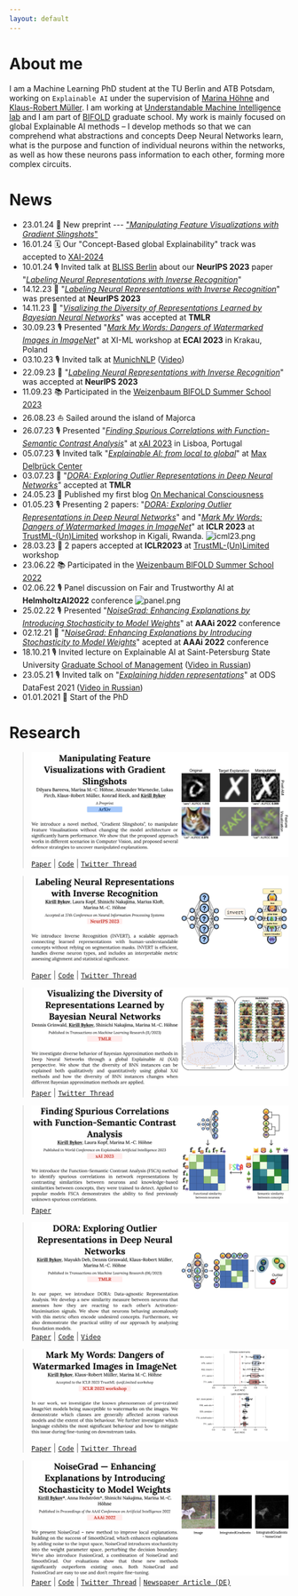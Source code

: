 ```yaml
---
layout: default
---
```


# About me

I am a Machine Learning PhD student at the TU Berlin and ATB Potsdam, working on <code>Explainable AI</code> under the supervision of <a href="https://scholar.google.de/citations?user=YwdAiikAAAAJ&hl=en">Marina Höhne</a> and <a href="https://scholar.google.com/citations?user=jplQac8AAAAJ&hl=en">Klaus-Robert Müller</a>. I am working at <a href="https://x.com/umi_lab_ai">Understandable Machine Intelligence lab</a> and I am part of <a href="https://www.bifold.berlin">BIFOLD</a> graduate school. My work is mainly focused on global Explainable AI methods – I develop methods so that we can comprehend what abstractions and concepts Deep Neural Networks learn, what is the purpose and function of individual neurons within the networks, as well as how these neurons pass information to each other, forming more complex circuits.

# News
*   23.01.24 📄 New preprint --- ["<ins>*Manipulating Feature Visualizations with Gradient Slingshots*</ins>"](https://arxiv.org/abs/2401.06122)
*   16.01.24 🗓️ Our "Concept-Based global Explainability" track was accepted to [XAI-2024](https://xaiworldconference.com/2024/)
*   10.01.24 🎙️ Invited talk at [BLISS Berlin](https://www.linkedin.com/company/bliss-berlin/?originalSubdomain=de) about our **NeurIPS 2023** paper "<ins>*Labeling Neural Representations with Inverse Recognition*</ins>"
*   14.12.23 📄 "<ins>*Labeling Neural Representations with Inverse Recognition*</ins>" was presented at **NeurIPS 2023**
*   14.11.23 📄 "<ins>*Visalizing the Diversity of Representations Learned by Bayesian Neural Networks*</ins>" was accepted at **TMLR**
*   30.09.23 🎙️ Presented "<ins>*Mark My Words: Dangers of Watermarked Images in ImageNet*</ins>" at XI-ML workshop at **ECAI 2023** in Krakau, Poland
*   03.10.23 🎙️ Invited talk at [MunichNLP](https://munich-nlp.github.io) ([Video](https://youtu.be/EXNsx5k-hI4))
*   22.09.23 📄 "<ins>*Labeling Neural Representations with Inverse Recognition*</ins>" was accepted at **NeurIPS 2023**
*   11.09.23 📚 Participated in the [Weizenbaum BIFOLD Summer School 2023](https://www.bifold.berlin/education/summerschool)
*   26.08.23 ⛵️ Sailed around the island of Majorca
*   26.07.23 🎙️ Presented "<ins>*Finding Spurious Correlations with Function-Semantic Contrast Analysis*</ins>" at [xAI 2023](https://xaiworldconference.com/2023/) in Lisboa, Portugal
*   05.07.23 🎙️ Invited talk "<ins>*Explainable AI: from local to global*</ins>" at [Max Delbrück Center](https://www.mdc-berlin.de/en)
*   03.07.23 📄 "<ins>*DORA: Exploring Outlier Representations in Deep Neural Networks*</ins>" accepted at **TMLR**
*   24.05.23 📝 Published my first blog [On Mechanical Consciousness](https://www.prometheanirreverence.com/on-mechanical-consciousness-us-and-them/)
*   01.05.23 🎙️ Presenting 2 papers: "<ins>*DORA: Exploring Outlier Representations in Deep Neural Networks*</ins>" and "<ins>*Mark My Words: Dangers of Watermarked Images in ImageNet*</ins>" at **ICLR 2023** at [TrustML-(Un)Limited](https://sites.google.com/view/trustml-unlimited/home?pli=1) workshop in Kigali, Rwanda.
![icml23.png](https://www.prometheanirreverence.com/content/images/2023/12/icml23.png)
*   28.03.23 📄 2 papers accepted at **ICLR2023** at [TrustML-(Un)Limited](https://sites.google.com/view/trustml-unlimited/home?pli=1) workshop
*   23.06.22 📚 Participated in the [Weizenbaum BIFOLD Summer School 2022](https://www.bifold.berlin/education/graduate-school/bifold-summer-school-2022)
*   02.06.22 🎙️ Panel discussion on Fair and Trustworthy AI at **HelmholtzAI2022** conference
![panel.png](https://www.prometheanirreverence.com/content/images/2023/12/panel.png)
*   25.02.22 🎙️ Presented "<ins>*NoiseGrad: Enhancing Explanations by Introducing Stochasticity to Model Weights*</ins>" at **AAAi 2022** conference
*   02.12.21 📄 "<ins>*NoiseGrad: Enhancing Explanations by Introducing Stochasticity to Model Weights*</ins>" acepted at **AAAi 2022** conference
*   18.10.21 🎙️ Invited lecture on Explainable AI at Saint-Petersburg State University [Graduate School of Management](https://gsom.spbu.ru/en/) ([Video in Russian](https://youtu.be/Mi4PZgzcbUE))
*   23.05.21 🎙️ Invited talk on "<ins>*Explaining hidden representations*</ins>" at ODS DataFest 2021 ([Video in Russian](https://youtu.be/ounFVE-kxGs?si=BkpPBDRjy3UrXukE))
*   01.01.2021 🐣 Start of the PhD

# Research
> ![manipulating-publish.svg](https://raw.githubusercontent.com/lapalap/lapalap.github.io/d86290d0d09812b1850ae6623b970e7de7f23877/_data/papers/manipulating-publish.svg)
 [`Paper`](https://arxiv.org/abs/2401.06122) | [`Code`](https://github.com/dilyabareeva/grad-slingshot) | [`Twitter Thread`](https://x.com/di_lya/status/1749553403313672451?s=46&t=_l2dvmNwfXVT_BhNkrvo2w)

> ![invert-publish.svg](https://raw.githubusercontent.com/lapalap/lapalap.github.io/1c9db871eca0effe2bce774553d4629519dd2379/_data/papers/invert-publish.svg)
 [`Paper`](https://arxiv.org/abs/2311.13594) | [`Code`](https://github.com/lapalap/invert) | [`Twitter Thread`](https://twitter.com/kirill_bykov/status/1729870541908213974?s=61&t=ZALQDltsjZ8dQ6Bq68-aMw)

> ![diversity-publish.svg](https://raw.githubusercontent.com/lapalap/lapalap.github.io/1c9db871eca0effe2bce774553d4629519dd2379/_data/papers/diversity-publish.svg)
 [`Paper`](https://arxiv.org/abs/2201.10859) | [`Twitter Thread`](https://x.com/dgrinwald93/status/1724429291222360320?s=46&t=_l2dvmNwfXVT_BhNkrvo2w)

> ![fsca-publish.svg](https://raw.githubusercontent.com/lapalap/lapalap.github.io/1c9db871eca0effe2bce774553d4629519dd2379/_data/papers/fsca-publish.svg)
 [`Paper`](https://link.springer.com/chapter/10.1007/978-3-031-44067-0_28)

> ![dora-publish.svg](https://raw.githubusercontent.com/lapalap/lapalap.github.io/1c9db871eca0effe2bce774553d4629519dd2379/_data/papers//dora-publish.svg)
 [`Paper`](https://arxiv.org/abs/2206.04530) | [`Code`](https://github.com/lapalap/dora) | [`Video`](https://youtu.be/k2tgN7YsjN8?si=KqoPsWaCvcfxMh3A) 

> ![watermarks-publish.svg](https://raw.githubusercontent.com/lapalap/lapalap.github.io/1c9db871eca0effe2bce774553d4629519dd2379/_data/papers/watermarks-publish.svg)
 [`Paper`](https://arxiv.org/abs/2303.05498) | [`Code`](https://github.com/lapalap/mark-my-words) | [`Twitter Thread`](https://x.com/kirill_bykov/status/1711320377740210272?s=46&t=_l2dvmNwfXVT_BhNkrvo2w)

> ![noisegrad-publish.svg](https://raw.githubusercontent.com/lapalap/lapalap.github.io/1c9db871eca0effe2bce774553d4629519dd2379/_data/papers/noisegrad-publish.svg)
 [`Paper`](https://ojs.aaai.org/index.php/AAAI/article/view/20561) | [`Code`](https://github.com/understandable-machine-intelligence-lab/NoiseGrad) | [`Twitter Thread`](https://x.com/anna_hedstroem/status/1406922210279886849?s=46&t=_l2dvmNwfXVT_BhNkrvo2w) | [`Newspaper Article (DE)`](https://archiv.pressestelle.tu-berlin.de/tui/22feb/#6)
